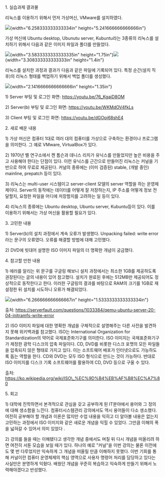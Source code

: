 1\. 실습과제 결과물

리눅스를 이용하기 위해서 먼저 가상머신, VMware를 설치하였다.

![](media/image1.png){width="6.258333333333334in"
height="5.241666666666666in"}

가상 머신에 Ubuntu desktop, Ubunutu server, Kubuntu라는 3종류의 리눅스를
설치하기 위해서 다음과 같은 이미지 파일과 폴더를 만들었다.

![](media/image2.png){width="3.5833333333333335in"
height="1.75in"}![](media/image3.png){width="3.308333333333333in"
height="1.4in"}

리눅스를 설치한 과정과 결과가 다음과 같은 파일에 기록되어 있다. 특정
순간(설치 직후)의 리눅스 형태를 백업하기 위해서 백업 폴더를 생성했다.

![](media/image4.png){width="2.1416666666666666in" height="1.35in"}

1\) Server 부팅 및 로그인 화면: <https://youtu.be/76_KgajD8OM>

2\) Server(b) 부팅 및 로그인 화면: <https://youtu.be/WKMdOV4fkLs>

3\) Client 부팅 및 로그인 화면: <https://youtu.be/dGOpj68shE4>

2\. 새로 배운 내용

1\) 가상 머신은 컴퓨터 1대로 여러 대의 컴퓨터를 가상으로 구축하는
환경이나 프로그램을 의미한다. 그 예로 VMware, VirtualBox가 있다.

2\) 1970년 벨 연구소에서 켄 톰슨과 데니스 리치가 유닉스를 만들었지만
높은 비용을 주고 사용해야 한다는 단점이 있다. 이런 유닉스를 근간으로
만들어진 리눅스는 커널을 기반으로 하여 무료로 제공된다. 커널의 종류에는
(이미 검증된) stable, (개발 중인) mainline, prepatch 등이 있다.

3\) 리눅스는 multi-user 시스템이고 server-client 모델의 server 역할을
하는 운영체제이다. Server의 동작에는 데이터를 어떻게 잘 저장하는지, IP
주소를 어떻게 정보 전달할지, 요청한 파일을 어디에 저장할지를 고려하는 일
등이 있다.

4\) 리눅스의 종류에는 Ubuntu desktop, Ubuntu server, Kubuntu등이 있다.
이를 이용하기 위해서는 가상 머신을 활용할 필요가 있다.

3\. 고민한 내용

1\) Server(b)의 설치 과정에서 계속 오류가 발생했다. Unpacking failed:
write error라는 문구의 오류였다. 오류를 해결할 방법에 대해 고민했다.

2\) DVD에 빗대어 설명한 ISO 이미지 파일의 더 명확한 개념이 궁금했다.

4\. 참고할 만한 내용

1\) 에러를 알리는 위 문구를 구글링 해보니 설치 과정에서는 최소한 1GB를
제공하도록 권장된다는 글의 내용이 있어 참고했다. 설치가 완료된 후에는
512MB만 제공되어도 정상적으로 동작한다고 한다. 이러한 구글링의 결과를
바탕으로 RAM의 크기를 1GB로 재설정한 뒤 설치를 시도하니 오류가
해결되었다.

![](media/image5.png){width="6.266666666666667in"
height="1.5333333333333334in"}

출처:
https://serverfault.com/questions/1033384/qemu-ubuntu-server-20-04-initramfs-write-error

2\) ISO 이미지 파일에 대한 명확한 개념을 구체적으로 설명해주는 다른
사전을 발견하지 못해 위키백과를 참고했다. ISO는 International
Organization for Standardization의 약어로 국제표준화기구를 의미한다. ISO
이미지는 국제표준화기구가 제정한 광학 디스크의 압축 파일이다. CD, DVD를
비롯한 디스크 포맷의 모든 파일들을 압축되지 않은 형태로 가지고 있다.
이는 소프트웨어 배포가 인터넷으로도 가능하도록 돕는 역할을 한다. CD와
DVD는 모두 ISO 형식으로 만드는 것이 가능하다. 반대로 ISO 이미지를 디스크
기록 소프트웨어를 활용하여 CD, DVD 등으로 구울 수 있다.

출처: https://ko.wikipedia.org/wiki/ISO\_%EC%9D%B4%EB%AF%B8%EC%A7%80

5\. 회고

1\) 대학에 진학하면서 본격적으로 관심을 갖고 공부하게 된 IT분야에서
용어와 그 정의에 대해 생소함을 느낀다. 컴퓨터시스템관리 강의에서도 역시
용어들이 다소 생소했다. 여전히 공부해야 할 개념과 이론은 많지만 수업
내용을 익히고 더 알아볼 내용은 없는지 고민하는 과정에서 ISO 이미지와
같은 새로운 개념을 익힐 수 있었다. 그만큼 이해의 폭을 넓혀갈 수 있어서
의미 있었다 .

2\) 강의를 들을 때는 이해됐다고 생각한 개념 중에서도 며칠 뒤 다시 개념을
떠올리려 하면 여전히 서툰 모습을 보일 때가 있다. 하나의 예로 "커널"을
이번 강의는 물론 이전에도 몇 번 다루었지만 익숙하게 그 개념을 떠올릴
만큼 이해하지 못했다. 이번 기회를 통해 커널이란 컴퓨터 운영체제의 핵심
영역으로 사용자 명령어 처리를 담당하고 있다는 사실만은 분명하게 익혔다.
배웠던 개념을 꾸준히 복습하고 익숙하게 만들기 위해서 노력해야겠다고
반성했다.
